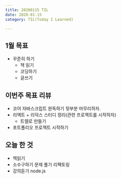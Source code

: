 ```yaml
---
title: 20200115 TIL
date: 2020-01-15
category: TIL(Today I Learned)

---
```


## 1월 목표

- 꾸준히 하기
  - 책 읽기
  - 코딩하기
  - 글쓰기

## 이번주 목표 리뷰

- 코어 자바스크립트 완독하기 뒷부분 마무리하자.
- 리액트 + 리덕스 스터디 정리(관련 프로젝트를 시작하자)
  - 트렐로 만들기
- 포트폴리오 프로젝트 시작하기
  

## 오늘 한 것

- 책읽기
- 소수구하기 문제 풀기 리팩토링
- 강의듣기 node.js